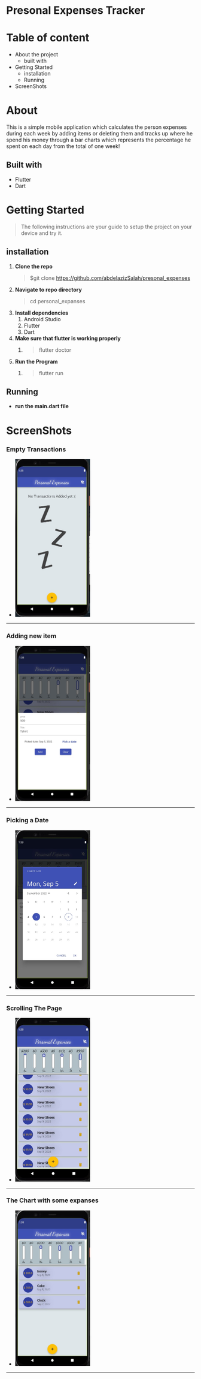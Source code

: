 # **Presonal Expenses Tracker**

# Table of content
* About the project 
  * built with
* Getting Started 
  * installation
  * Running
* ScreenShots

# About
 This is a simple mobile application which calculates the person expenses during each week by adding items or deleting them and tracks up where he spend his money through a bar charts which represents the percentage he spent on each day from the total of one week!

## Built with
* Flutter
* Dart 

# Getting Started 
> The following instructions are your guide to setup the project on your device and try it.

## installation 
1. __Clone the repo__
   >$git clone https://github.com/abdelazizSalah/presonal_expenses
2. __Navigate to repo directory__
   >cd personal_expanses
3. __Install dependencies__ 
   1. Android Studio
   2. Flutter 
   3. Dart  
4. **Make sure that flutter is working properly**
   1. > flutter doctor
5. __Run the Program__
   1. >flutter run

## Running 
* **run the main.dart file**

# ScreenShots
 ### **Empty Transactions**
* <img src="./assets/imgs/EmptyTransactions.jpeg" alt="No Transactions Yet" width="200"/>
 -------
 ### **Adding new item**
* <img src="./assets/imgs/AddingNewItem.jpeg" alt="only one transaction" width="200"/>
 -------
 ### **Picking a Date**
* <img src="./assets/imgs/PickingADate.jpeg" alt="Scrolling Transactions" width="200"/>
 -------
 ### **Scrolling The Page**
* <img src="./assets/imgs/ScrollingThePage.jpeg" alt="Third Question" width="200"/>
 -------
 ### **The Chart with some expanses**
* <img src="./assets/imgs/WithSomeExpanses.jpeg" alt="Fourth Question" width="200"/>
 -------

